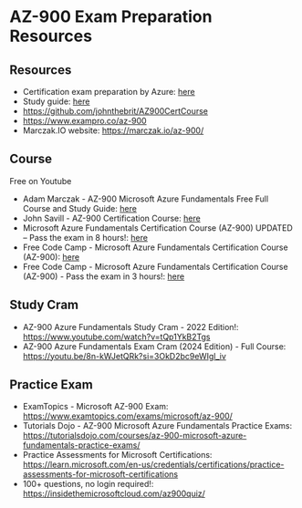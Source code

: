 # AZ-900 Exam Preparation Resources

## Resources

- Certification exam preparation by Azure: [here](https://learn.microsoft.com/en-us/credentials/certifications/azure-fundamentals/?practice-assessment-type=certification)
- Study guide: [here](https://learn.microsoft.com/en-us/credentials/certifications/resources/study-guides/ai-900)
- https://github.com/johnthebrit/AZ900CertCourse
- https://www.exampro.co/az-900
- Marczak.IO website: https://marczak.io/az-900/

## Course
Free on Youtube
- Adam Marczak - AZ-900 Microsoft Azure Fundamentals Free Full Course and Study Guide: [here](https://www.youtube.com/watch?v=NPEsD6n9A_I&list=PLGjZwEtPN7j-Q59JYso3L4_yoCjj2syrM)
- John Savill - AZ-900 Certification Course: [here](https://www.youtube.com/playlist?list=PLlVtbbG169nED0_vMEniWBQjSoxTsBYS3)
- Microsoft Azure Fundamentals Certification Course (AZ-900) UPDATED – Pass the exam in 8 hours!: [here](https://www.youtube.com/watch?v=5abffC-K40c)
- Free Code Camp - Microsoft Azure Fundamentals Certification Course (AZ-900): [here](https://youtu.be/5abffC-K40c)
- Free Code Camp - Microsoft Azure Fundamentals Certification Course (AZ-900) - Pass the exam in 3 hours!: [here](https://www.youtube.com/watch?v=NKEFWyqJ5XA)

## Study Cram

- AZ-900 Azure Fundamentals Study Cram - 2022 Edition!: https://www.youtube.com/watch?v=tQp1YkB2Tgs
- AZ-900 Azure Fundamentals Exam Cram (2024 Edition) - Full Course: https://youtu.be/8n-kWJetQRk?si=3OkD2bc9eWIgl_iv

## Practice Exam

- ExamTopics - Microsoft AZ-900 Exam: https://www.examtopics.com/exams/microsoft/az-900/
- Tutorials Dojo - AZ-900 Microsoft Azure Fundamentals Practice Exams: https://tutorialsdojo.com/courses/az-900-microsoft-azure-fundamentals-practice-exams/
- Practice Assessments for Microsoft Certifications: https://learn.microsoft.com/en-us/credentials/certifications/practice-assessments-for-microsoft-certifications
- 100+ questions, no login required!: https://insidethemicrosoftcloud.com/az900quiz/
